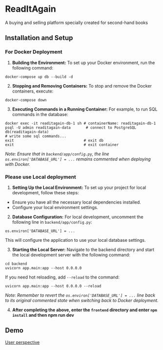 # ReadItAgain

A buying and selling platform specially created for second-hand books


## Installation and Setup

### For Docker Deployment

1. **Building the Environment:**
   To set up your Docker environment, run the following command:
```
docker-compose up db --build -d
```
2. **Stopping and Removing Containers:**
To stop and remove the Docker containers, execute:
```
docker-compose down
```
3. **Executing Commands in a Running Container:**
For example, to run SQL commands in the database:
```
docker exec -it readitagain-db-1 sh # containerName: readitagain-db-1
psql -U admin readitagain-data       # connect to PostgreSQL db(readitagain-data)
# write some sql commands...
exit                                # exit db
exit                                # exit container
```
*Note: Ensure that in `backend/app/config.py`, the line `os.environ['DATABASE_URL'] = ...` remains commented when deploying with Docker.*

### Please use **Local** deployment

1. **Setting Up the Local Environment:**
To set up your project for local development, follow these steps:

- Ensure you have all the necessary local dependencies installed.
- Configure your local environment settings.

2. **Database Configuration:**
For local development, uncomment the following line in `backend/app/config.py`:
```
os.environ['DATABASE_URL'] = ...
```
This will configure the application to use your local database settings.

3. **Starting the Local Server:**
Navigate to the backend directory and start the local development server with the following command:
```
cd backend
uvicorn app.main:app --host 0.0.0.0
```
If you need hot reloading, add `--reload` to the command:
```
uvicorn app.main:app --host 0.0.0.0 --reload
```
*Note: Remember to revert the `os.environ['DATABASE_URL'] = ...` line back to its original commented state when switching back to Docker deployment.*

4. **After completing the above, enter the `frontend` directory and enter `npm install` and then npm run dev**


## Demo

[User perspective](https://drive.google.com/file/d/15nAt1odtDrwE6dsmUKMdBnjC9Y3KwSEA/view)




